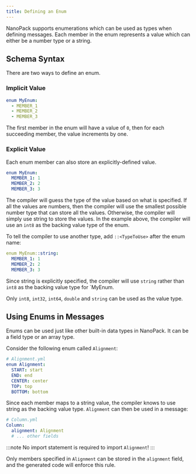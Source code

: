 ```yaml
---
title: Defining an Enum
---
```



NanoPack supports enumerations which can be used as types when defining messages.
Each member in the enum represents a value which can either be a number type or a string.

## Schema Syntax

There are two ways to define an enum.

### Implicit Value

```yaml
enum MyEnum:
  - MEMBER_1
  - MEMBER_2
  - MEMBER_3
```

The first member in the enum will have a value of `0`, then for each succeeding member, the value increments by one.

### Explicit Value

Each enum member can also store an explicitly-defined value.

```yaml
enum MyEnum:
  MEMBER_1: 1
  MEMBER_2: 2
  MEMBER_3: 3
```

The compiler will guess the type of the value based on what is specified.
If all the values are numbers, then the compiler will use the smallest possible number type that can store all the values.
Otherwise, the compiler will simply use string to store the values. In the example above, the compiler will use an `int8` as the backing value type of the enum.

To tell the compiler to use another type, add `::<TypeToUse>` after the enum name:

```yaml
enum MyEnum::string:
  MEMBER_1: 1
  MEMBER_2: 2
  MEMBER_3: 3
```

Since string is explicitly specified, the compiler will use `string` rather than `int8` as the backing value type for `MyEnum.

Only `int8`, `int32`, `int64`, `double` and `string` can be used as the value type.

## Using Enums in Messages

Enums can be used just like other built-in data types in NanoPack. It can be a field type or an array type.

Consider the following enum called `Alignment`:

```yaml
# Alignment.yml
enum Alignment:
  START: start
  END: end
  CENTER: center
  TOP: top
  BOTTOM: bottom
```

Since each member maps to a string value, the compiler knows to use string as the backing value type. `Alignment` can then be used in a message:

```yaml
# Column.yml
Column:
  alignment: Alignment
  # ... other fields
```

:::note
No import statement is required to import `Alignment`!
:::

Only members specified in `Alignment` can be stored in the `alignment` field, and the generated code will enforce this rule.
